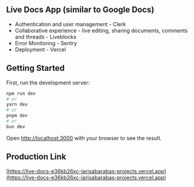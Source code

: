 ## Live Docs App (similar to Google Docs)

- Authentication and user management - Clerk
- Collaborative experience - live editing, sharing documents, comments and threads - Liveblocks
- Error Monitoring - Sentry
- Deployment - Vercel

## Getting Started

First, run the development server:

```bash
npm run dev
# or
yarn dev
# or
pnpm dev
# or
bun dev
```

Open [http://localhost:3000](http://localhost:3000) with your browser to see the result.

## Production Link

[https://live-docs-e36kb26xc-larisabarabas-projects.vercel.app](https://live-docs-e36kb26xc-larisabarabas-projects.vercel.app)
